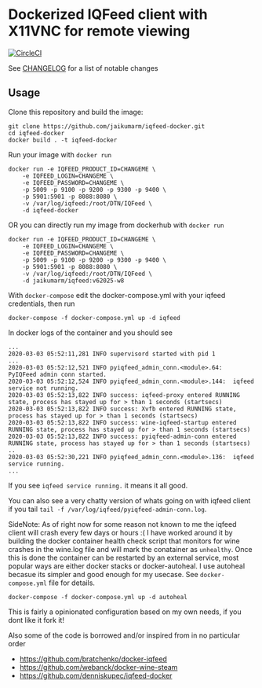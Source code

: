 Dockerized IQFeed client with X11VNC for remote viewing
=======================

[![CircleCI](https://circleci.com/gh/jaikumarm/docker-iqfeed.svg?style=svg)](https://circleci.com/gh/jaikumarm/docker-iqfeed)

See [CHANGELOG](./CHANGELOG.md) for a list of notable changes

Usage
-----
Clone this repository and build the image:
```
git clone https://github.com/jaikumarm/iqfeed-docker.git
cd iqfeed-docker
docker build . -t iqfeed-docker
```

Run your image with `docker run`
```
docker run -e IQFEED_PRODUCT_ID=CHANGEME \
    -e IQFEED_LOGIN=CHANGEME \
    -e IQFEED_PASSWORD=CHANGEME \
    -p 5009 -p 9100 -p 9200 -p 9300 -p 9400 \
    -p 5901:5901 -p 8088:8080 \
    -v /var/log/iqfeed:/root/DTN/IQFeed \
    -d iqfeed-docker
```

OR you can directly run my image from dockerhub with  `docker run`
```
docker run -e IQFEED_PRODUCT_ID=CHANGEME \
    -e IQFEED_LOGIN=CHANGEME \
    -e IQFEED_PASSWORD=CHANGEME \
    -p 5009 -p 9100 -p 9200 -p 9300 -p 9400 \
    -p 5901:5901 -p 8088:8080 \
    -v /var/log/iqfeed:/root/DTN/IQFeed \
    -d jaikumarm/iqfeed:v62025-w8
```

With `docker-compose` edit the docker-compose.yml with your iqfeed credentials, then run
```
docker-compose -f docker-compose.yml up -d iqfeed
```


In docker logs of the container and you should see
```
...
2020-03-03 05:52:11,281 INFO supervisord started with pid 1
...
2020-03-03 05:52:12,521 INFO pyiqfeed_admin_conn.<module>.64:  PyIQFeed admin conn started.
2020-03-03 05:52:12,524 INFO pyiqfeed_admin_conn.<module>.144:  iqfeed service not running.
2020-03-03 05:52:13,822 INFO success: iqfeed-proxy entered RUNNING state, process has stayed up for > than 1 seconds (startsecs)
2020-03-03 05:52:13,822 INFO success: Xvfb entered RUNNING state, process has stayed up for > than 1 seconds (startsecs)
2020-03-03 05:52:13,822 INFO success: wine-iqfeed-startup entered RUNNING state, process has stayed up for > than 1 seconds (startsecs)
2020-03-03 05:52:13,822 INFO success: pyiqfeed-admin-conn entered RUNNING state, process has stayed up for > than 1 seconds (startsecs)
..
2020-03-03 05:52:30,221 INFO pyiqfeed_admin_conn.<module>.136:  iqfeed service running.
...
```

If you see `iqfeed service running.` it means it all good. 

You can also see a very chatty version of whats going on with iqfeed client if you tail `tail -f /var/log/iqfeed/pyiqfeed-admin-conn.log`. 


SideNote:
As of right now for some reason not known to me the iqfeed client will crash every few days or hours :( I have worked around it by building the docker container health check script that monitors for wine crashes in the wine.log file and will mark the conatainer as `unhealthy`. Once this is done the container can be restarted by an external service, most popular ways are either docker stacks or docker-autoheal. I use autoheal becasue its simpler and good enough for my usecase. See `docker-compose.yml` file for details.

```
docker-compose -f docker-compose.yml up -d autoheal
```


This is fairly a opinionated configuration based on my own needs, if you dont like it fork it!

Also some of the code is borrowed and/or inspired from in no particular order
* https://github.com/bratchenko/docker-iqfeed
* https://github.com/webanck/docker-wine-steam
* https://github.com/denniskupec/iqfeed-docker

